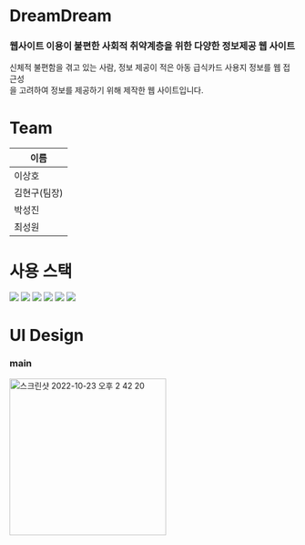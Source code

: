 # DreamDream

### 웹사이트 이용이 불편한 사회적 취약계층을 위한 다양한 정보제공 웹 사이트
신체적 불편함을 겪고 있는 사람, 정보 제공이 적은 아동 급식카드 사용지 정보를 웹 접근성    
을 고려하여 정보를 제공하기 위해 제작한 웹 사이트입니다.

# Team

|  이름  |
| ----- |
| 이상호 |
| 김현구(팀장) |
| 박성진 |
| 최성원 |

# 사용 스택
<div>
	<img src="https://img.shields.io/badge/HTML5-E34F26?style=flat&logo=HTML5&logoColor=white" />
	<img src="https://img.shields.io/badge/CSS3-1572B6?style=flat&logo=CSS3&logoColor=white" />
	<img src="https://img.shields.io/badge/JavaScript-F7DF1E?style=flat&logo=JavaScript&logoColor=white" />
	<img src="https://img.shields.io/badge/Spring-6DB33F?style=flat&logo=Spring&logoColor=white" />
	<img src="https://img.shields.io/badge/mysql-4479A1?style=flat&logo=mysql&logoColor=white" />
	<img src="https://img.shields.io/badge/Amazon AWS-232F3E?style=flat&logo=Amazon AWS&logoColor=white" />
</div>

# UI Design

### main

<img width="275" alt="스크린샷 2022-10-23 오후 2 42 20" src="https://user-images.githubusercontent.com/109510945/197376332-dc2f9f38-80bf-4bbf-89ae-720e80b8bb20.png">



	

